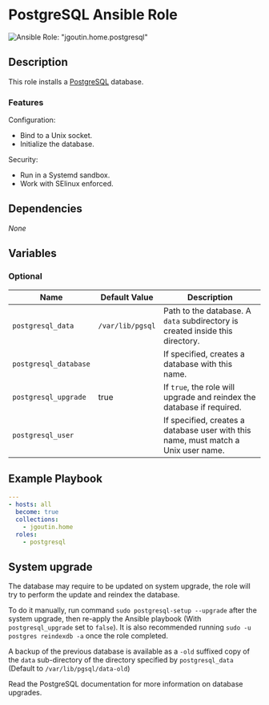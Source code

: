 # PostgreSQL Ansible Role

![Ansible Role: "jgoutin.home.postgresql"](https://github.com/JGoutin/ansible_home/workflows/Ansible%20Role:%20%22jgoutin.home.postgresql%22/badge.svg)

## Description

This role installs a [PostgreSQL](https://www.postgresql.org) database.

### Features

Configuration:
* Bind to a Unix socket.
* Initialize the database.
  
Security:
* Run in a Systemd sandbox.
* Work with SElinux enforced.

## Dependencies

*None*

## Variables

### Optional

| Name                  | Default Value    | Description                                                                        |
|-----------------------|------------------|------------------------------------------------------------------------------------|
| `postgresql_data`     | `/var/lib/pgsql` | Path to the database. A `data` subdirectory is created inside this directory.      |
| `postgresql_database` |                  | If specified, creates a database with this name.                                   |
| `postgresql_upgrade`  | true             | If `true`, the role will upgrade and reindex the database if required.             |
| `postgresql_user`     |                  | If specified, creates a database user with this name, must match a Unix user name. |

## Example Playbook

```yaml
---
- hosts: all
  become: true
  collections:
    - jgoutin.home
  roles:
    - postgresql
```

## System upgrade

The database may require to be updated on system upgrade, the role will try to perform
the update and reindex the database. 

To do it manually, run command `sudo postgresql-setup --upgrade` after the system 
upgrade, then re-apply the Ansible playbook (With `postgresql_upgrade` set to `false`). 
It is also recommended running `sudo -u postgres reindexdb -a` once the role completed.

A backup of the previous database is available as a `-old` suffixed copy of the
`data` sub-directory of the directory specified by `postgresql_data`
(Default to `/var/lib/pgsql/data-old`)

Read the PostgreSQL documentation for more information on database upgrades.
